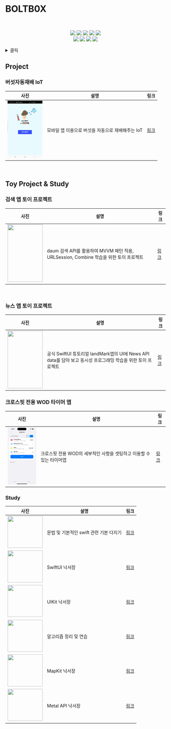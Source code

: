 <!--
### Hi there 👋

iOS

**BOLTB0X/BOLTB0X** is a ✨ _special_ ✨ repository because its `README.md` (this file) appears on your GitHub profile.

Here are some ideas to get you started:

- 🔭 I’m currently working on ...
- 🌱 I’m currently learning ...
- 👯 I’m looking to collaborate on ...
- 🤔 I’m looking for help with ...
- 💬 Ask me about ...
- 📫 How to reach me: ...
- 😄 Pronouns: ...
- ⚡ Fun fact: ...
-->

# BOLTB0X

<br/>
<p align="center">
<a href="https://developer.apple.com/kr/swift/" style="text-decoration: none;">
<img src="https://img.shields.io/badge/Swift-F05138?style=flat&logo=Swift&logoColor=white" />
</a>
<a href="https://learn.microsoft.com/en-us/cpp/c-language/?view=msvc-170" style="text-decoration: none;">
<img src="https://img.shields.io/badge/C-%23A8B9CC?style=flat&logo=C&logoColor=white" />
</a>
<a href="https://learn.microsoft.com/en-us/cpp/preprocessor/c-cpp-preprocessor-reference?view=msvc-170" style="text-decoration: none;">
<img src="https://img.shields.io/badge/C%2B%2B-%2300599C?style=flat&logo=C%2B%2B&logoColor=white" />
</a>
<a href="https://learn.microsoft.com/en-us/dotnet/csharp/" style="text-decoration: none;">
  <img src="https://img.shields.io/badge/C%23-%23239120?style=flat&logo=C%20Sharp&logoColor=white" />
</a>
<a href="https://www.python.org/" style="text-decoration: none;">
  <img src="https://img.shields.io/badge/Python-%233776AB?style=flat&logo=Python&logoColor=white" />
</a>
<br/>
<a href="https://developer.apple.com/kr/xcode/" style="text-decoration: none;">
<img src="https://img.shields.io/badge/Xcode-147EFB?style=flat&logo=Xcode&logoColor=white" />
</a>
<a href="https://visualstudio.microsoft.com/ko/downloads/" style="text-decoration: none;">
<img src="https://img.shields.io/badge/Visual%20Studio-%23B57EDC?style=flat&logo=Visual%20Studio&logoColor=white" />
</a>
<a href="https://www.nxp.com/design/software/development-software/s32-design-studio-ide:S32-DESIGN-STUDIO-IDE" style="text-decoration: none;">
<img src="https://img.shields.io/badge/NXP S32K%20Design%20Studio-007ACC?style=flat&logo=S32K%20Design%20Studio&logoColor=white" />
</a>
<a href="https://www.nxp.com/design/software/development-software/codewarrior-development-tools/downloads:CW_DOWNLOADS" style="text-decoration: none;">
<img src="https://img.shields.io/badge/CodeWarrior-808080?style=flat&logo=CodeWarrior&logoColor=white"/>
</a>
<br/>

<!--
```
임베디드, iOS에 관심이 많습니다! 🔥🔥🔥🔥🔥🔥
```
-->
</p>

<details>
<summary>클릭</summary>

## Work experience

### LS 오토모티브, IVC S/W팀, 연구원 (2022.05~2023.01)

- 선행개발(전자식 파킹브레이크 버튼) 프로젝트
  - 개발언어: C, C#
  - 개발환경: S32K design Studio, CANoe
  - 규모: 프로토타입 개발
  - 세부 내용
    - MCU 스팩에 따른 드라이버 영역별 F/W 개발
    - CAN 스팩에 따른 F/W 개발
    - CAN 스팩에 따른 Application S/W 개발(송수신)
    - 제품 사양(각도센서, 기구물 동작)에 따른 Application S/W 개발(동작에 응하는 로직)
    - CANoe 테스트 UI 설계

<br/>

- 용역개발(차종별 Test Jig) 프로젝트
  - 개발언어: C, C#
  - 개발환경: S32K design Studio, CANoe
  - 규모: 협업 팀내 효율로 이뤄진 용역 개발
  - 세부 내용
    - 차량 시스템을 대체할 간이 테스트 시스템 개발
    - CAN 스팩에 따른 F/W 개발
    - CAN 스팩에 따른 Application S/W 개발(송수신)
    - 새로 추가되는 기능 (Timer, ADC, PWM 등) F/W 개발
    - 새로 추가되는 기능 (변속, 제어 로직 등) Application S/W 개발
    - 기존 레거시들을 통한 F/W 유지보수
    - 기존 레거시들을 통한 Application S/W 개발

<br/>

- 양산개발(차종 별 전자식 변속레버) 프로젝트
  - 개발언어: C
  - 개발환경: CodeWarrior, CANoe
  - 규모: 양산
  - 세부 내용
    - 보드 테스팅 작업
    - S/W 산출물 관리
    - CANoe Tool을 활용한 테스트 작업

<br/>

- 양산개발(도어 에리어 유닛) 프로젝트
  - 개발언어: C
  - 개발환경: CodeWarrior, CANoe
  - 규모: 양산
  - 세부 내용
    - 보드 테스팅 작업
    - S/W 산출물 관리
    - CANoe Tool을 활용한 테스트 작업

<br/>

### 코드크레인, 프론트엔드 모듈, 인턴 (2023.02~2023.05)

- 동영상플랫폼 프로젝트 iOS 앱 파트 개발 참여
  - 개발언어: Swift
  - 개발환경: SwiftUI, UIKit, Combine, Alamofire, AVKit
  - 규모: 외주 개발
  - 세부 내용
    - UI(상세 영상화면, 회원가입 절차) 설계 및 수정
    - api 호출 메소드 개발 및 수정

<br/>

- 동영상플랫폼 프로젝트 Android 앱 파트 테스트 참여
  - 개발언어: Kotlin
  - 규모: 외주 개발
  - 세부 내용 - 개발환경: Android Studio, coroutine - 테스트 작업 및 문서 작성
  </details>

## Project

### 버섯자동재배 IoT

| 사진                                                                                                                                                                 | 설명                                              | 링크                                                                          |
| -------------------------------------------------------------------------------------------------------------------------------------------------------------------- | ------------------------------------------------- | ----------------------------------------------------------------------------- |
| <img src="https://github.com/BOLTB0X/Automatic-Mushroom-cultivation-IOT-project/raw/master/img/%EC%95%B1_%EC%B4%88%EA%B8%B0.png?raw=true" width="110" height="180"/> | 모바일 앱 이용으로 버섯을 자동으로 재배해주는 IoT | [링크](https://github.com/BOLTB0X/Automatic-Mushroom-cultivation-IOT-project) |

<br/>

## Toy Project & Study

### 검색 앱 토이 프로젝트

| 사진                                                                                                                                | 설명                                                                                   | 링크                                             |
| ----------------------------------------------------------------------------------------------------------------------------------- | -------------------------------------------------------------------------------------- | ------------------------------------------------ |
| <img src="https://github.com/BOLTB0X/SearchAPI_Toy/raw/main/gif/01/vclip%EA%B2%80%EC%83%89.gif?raw=true" width="110" height="180"/> | daum 검색 API를 활용하여 MVVM 패턴 적용, URLSession, Combine 학습을 위한 토이 프로젝트 | [링크](https://github.com/BOLTB0X/SearchAPI_Toy) |

<br/>

### 뉴스 앱 토이 프로젝트

| 사진                                                                                                                                                 | 설명                                                                                                          | 링크                                                                        |
| ---------------------------------------------------------------------------------------------------------------------------------------------------- | ------------------------------------------------------------------------------------------------------------- | --------------------------------------------------------------------------- |
| <img src="https://github.com/BOLTB0X/NewsAPIToyProject/raw/main/02gif/%ED%97%A4%EB%93%9C%EB%9D%BC%EC%9D%B82.gif?raw=true" width="110" height="180"/> | 공식 SwiftUI 튜토리얼 landMark앱의 UI에 News API data를 담아 보고 동시성 프로그래밍 학습을 위한 토이 프로젝트 | [링크](https://github.com/BOLTB0X/NewsAPIToyProject/tree/main/newsAPIToy02) |

### 크로스핏 전용 WOD 타이머 앱

| 사진                                                                                                                                                 | 설명                                                                                                          | 링크                                                                        |
| ---------------------------------------------------------------------------------------------------------------------------------------------------- | ------------------------------------------------------------------------------------------------------------- | --------------------------------------------------------------------------- |
| <img src="https://github.com/BOLTB0X/WOD-Timer-app/raw/main/history/%EB%94%94%ED%85%8C%EC%9D%BC%EC%8A%A4%ED%86%B1%EC%9B%8C%EC%B9%98.gif?raw=true" width="110" height="180"/> | 크로스핏 전용 WOD의 세부적인 사항을 셋팅하고 이용할 수 있는 타이머앱 | [링크](https://github.com/BOLTB0X/WOD-Timer-app) |

### Study

| 사진                                                                                                                                                                                                                                                                                                                                                                                                                                                                                             | 설명                                    | 링크                                                       |
| ------------------------------------------------------------------------------------------------------------------------------------------------------------------------------------------------------------------------------------------------------------------------------------------------------------------------------------------------------------------------------------------------------------------------------------------------------------------------------------------------ | --------------------------------------- | ---------------------------------------------------------- |
| <img src="https://developer.apple.com/assets/elements/icons/swift-playgrounds/swift-playgrounds-96x96_2x.png" width="110" height="100"/> | 문법 및 기본적인 swift 관련 기본 다지기 | [링크](https://github.com/BOLTB0X/Swift_Study)             |
| <img src="https://developer.apple.com/assets/elements/icons/swiftui/swiftui-96x96_2x.png" width="110" height="100"/>                                                                                                                     | SwiftUI 낙서장                   | [링크](https://github.com/BOLTB0X/SwiftUI) |
| <img src="https://developer.apple.com/assets/elements/icons/swift/swift-96x96_2x.png" width="110" height="100"/>                                                                                                                     | UIKit 낙서장                   | [링크](https://github.com/BOLTB0X/UIkit) |
| <img src="https://velog.velcdn.com/images%2Flarsien%2Fpost%2F80e42663-662b-4eb8-bbc8-b0c2a9f25357%2Ftest1.jpg" width="110" height="100"/>                                                                                                                     | 알고리즘 정리 및 연습                   | [링크](https://github.com/BOLTB0X/DataStructure_Argolithm) |
| <img src="https://developer.apple.com/assets/elements/icons/maps/maps-128x128_2x.png" width="110" height="100"/>                                                                                                                     | MapKit 낙서장                   | [링크](https://github.com/BOLTB0X/ScratchPaper_Map_in_iOS/tree/main) |
| <img src="https://encrypted-tbn0.gstatic.com/images?q=tbn:ANd9GcSlJexNH4qlhrEqhywRgkZS67uKaL5ZtVzybA&s" width="110" height="100"/>                                                                                                                     | Metal API 낙서장                   | [링크](https://github.com/BOLTB0X/Metal-API) |
<br/>
